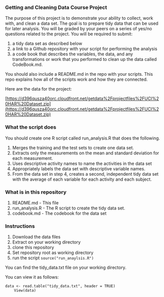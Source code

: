 ### Getting and Cleaning Data Course Project

The purpose of this project is to demonstrate your ability to collect, work with, and clean a data set. 
The goal is to prepare tidy data that can be used for later analysis.
You will be graded by your peers on a series of yes/no questions related to the project.
You will be required to submit:
1. a tidy data set as described below
2. a link to a Github repository with your script for performing the analysis
3. a code book that describes the variables, the data, and any transformations or work that you performed to clean up the data called CodeBook.md.

You should also include a README.md in the repo with your scripts.
This repo explains how all of the scripts work and how they are connected. 

Here are the data for the project: 

[https://d396qusza40orc.cloudfront.net/getdata%2Fprojectfiles%2FUCI%20HAR%20Dataset.zip](https://d396qusza40orc.cloudfront.net/getdata%2Fprojectfiles%2FUCI%20HAR%20Dataset.zip)

### What the script does 

You should create one R script called run_analysis.R that does the following.
1.  Merges the training and the test sets to create one data set.
2.  Extracts only the measurements on the mean and standard deviation for each measurement. 
3.  Uses descriptive activity names to name the activities in the data set
4.  Appropriately labels the data set with descriptive variable names.
5.  From the data set in step 4, creates a second, independent tidy data set with the average of each variable for each activity and each subject.

### What is in this repository 

1.  README.md - This file
2.  run_analysis.R - The R script to create the tidy data set.
3.  codebook.md - The codebook for the data set 

### Instructions

1.  Download the data files
2.  Extract on your working directory
3.  clone this repository
4.  Set repository root as working directory 
5.  run the script `source("run_anaylsis.R")`

You can find the tidy_data.txt file on your working directory. 

You can view it as follows:

```
data <- read.table("tidy_data.txt", header = TRUE)
    View(data)
```